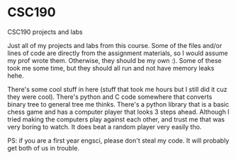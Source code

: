 # CSC190
CSC190 projects and labs

Just all of my projects and labs from this course. Some of the files and/or lines of code are directly from the assignment
materials, so I would assume my prof wrote them. Otherwise, they should be my own :). Some of these took me some time, but
they should all run and not have memory leaks hehe.

There's some cool stuff in here (stuff that took me hours but I still did it cuz they were cool). 
There's python and C code somewhere that converts binary tree to general tree me thinks.
There's a python library that is a basic chess game and has a computer player that looks 3 steps ahead. 
Although I tried making the computers play against each other, and trust me that was very boring to watch. 
It does beat a random player very easily tho.

PS: if you are a first year engsci, please don't steal my code. It will probably get both of us in trouble.
